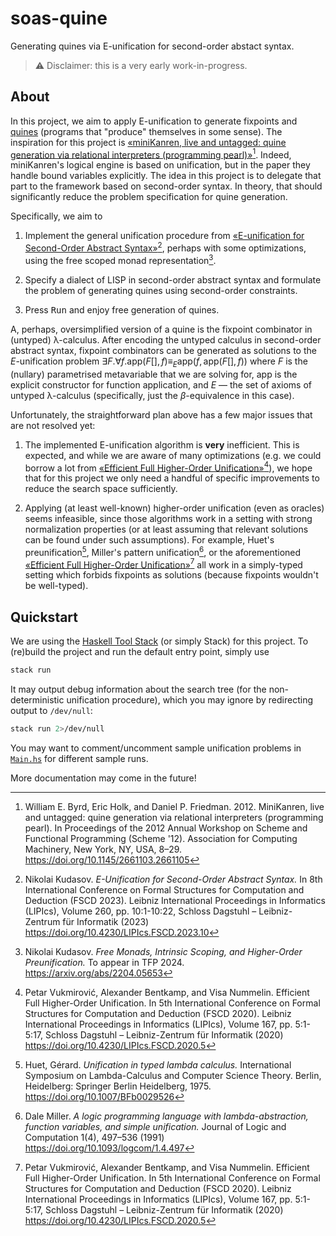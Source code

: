 # soas-quine

Generating quines via E-unification for second-order abstact syntax.

> :warning: Disclaimer: this is a very early work-in-progress.

## About

In this project, we aim to apply E-unification to generate fixpoints and [quines](<https://en.wikipedia.org/wiki/Quine_(computing)>) (programs that "produce" themselves in some sense). The inspiration for this project is [«miniKanren, live and untagged: quine generation via relational interpreters (programming pearl)»](https://doi.org/10.1145/2661103.2661105)[^6]. Indeed, miniKanren's logical engine
is based on unification, but in the paper they handle bound variables explicitly. The idea in this project is to delegate that part to the framework based on second-order syntax. In theory, that should significantly reduce the problem specification for quine generation.

Specifically, we aim to

1. Implement the general unification procedure from [«E-unification for Second-Order Abstract Syntax»](https://doi.org/10.4230/LIPIcs.FSCD.2023.10)[^1],
   perhaps with some optimizations, using the free scoped monad representation[^2].

2. Specify a dialect of LISP in second-order abstract syntax and formulate the problem of generating quines using second-order constraints.

3. Press <kbd>Run</kbd> and enjoy free generation of quines.

A, perhaps, oversimplified version of a quine is the fixpoint combinator in (untyped) λ-calculus. After encoding the untyped calculus in second-order abstract syntax, fixpoint combinators can be generated as solutions to the $E$-unification problem $\exists F. \forall f. \mathsf{app}(F[], f) \equiv_E \mathsf{app}(f, \mathsf{app}(F[], f))$ where $F$ is the (nullary) parametrised metavariable that we are solving for, $\mathsf{app}$ is the explicit constructor for function application, and $E$ — the set of axioms of untyped λ-calculus (specifically, just the $\beta$-equivalence in this case).

Unfortunately, the straightforward plan above has a few major issues that are not resolved yet:

1. The implemented E-unification algorithm is **very** inefficient.
   This is expected, and while we are aware of many optimizations (e.g. we could borrow a lot from [«Efficient Full Higher-Order Unification»](https://doi.org/10.4230/LIPIcs.FSCD.2020.5)[^3]), we hope that for this project we only need a handful of specific
   improvements to reduce the search space sufficiently.

2. Applying (at least well-known) higher-order unification (even as oracles) seems infeasible,
   since those algorithms work
   in a setting with strong normalization properties (or at least assuming
   that relevant solutions can be found under such assumptions). For example,
   Huet's preunification[^4], Miller's pattern unification[^5], or the aforementioned [«Efficient Full Higher-Order Unification»](https://doi.org/10.4230/LIPIcs.FSCD.2020.5)[^3]
   all work in a simply-typed setting which forbids fixpoints as solutions (because fixpoints wouldn't be well-typed).

## Quickstart

We are using the [Haskell Tool Stack](https://docs.haskellstack.org/en/stable/) (or simply Stack) for this project.
To (re)build the project and run the default entry point, simply use

```sh
stack run
```

It may output debug information about the search tree (for the non-deterministic unification procedure), which you may ignore by redirecting output to `/dev/null`:

```sh
stack run 2>/dev/null
```

You may want to comment/uncomment sample unification problems in [`Main.hs`](soas-quine/app/Main.hs) for different sample runs.

More documentation may come in the future!

[^1]:
    Nikolai Kudasov. _E-Unification for Second-Order Abstract Syntax._ In 8th International Conference on Formal Structures for Computation and Deduction (FSCD 2023). Leibniz International Proceedings in Informatics (LIPIcs), Volume 260, pp. 10:1-10:22, Schloss Dagstuhl – Leibniz-Zentrum für Informatik (2023)
    <https://doi.org/10.4230/LIPIcs.FSCD.2023.10>

[^2]: Nikolai Kudasov. _Free Monads, Intrinsic Scoping, and Higher-Order Preunification._ To appear in TFP 2024. <https://arxiv.org/abs/2204.05653>
[^3]:
    Petar Vukmirović, Alexander Bentkamp, and Visa Nummelin. Efficient Full Higher-Order Unification. In 5th International Conference on Formal Structures for Computation and Deduction (FSCD 2020). Leibniz International Proceedings in Informatics (LIPIcs), Volume 167, pp. 5:1-5:17, Schloss Dagstuhl – Leibniz-Zentrum für Informatik (2020)
    <https://doi.org/10.4230/LIPIcs.FSCD.2020.5>

[^4]: Huet, Gérard. _Unification in typed lambda calculus._ International Symposium on Lambda-Calculus and Computer Science Theory. Berlin, Heidelberg: Springer Berlin Heidelberg, 1975. <https://doi.org/10.1007/BFb0029526>
[^5]: Dale Miller. _A logic programming language with lambda-abstraction, function variables, and simple unification._ Journal of Logic and Computation 1(4), 497–536 (1991) <https://doi.org/10.1093/logcom/1.4.497>
[^6]: William E. Byrd, Eric Holk, and Daniel P. Friedman. 2012. MiniKanren, live and untagged: quine generation via relational interpreters (programming pearl). In Proceedings of the 2012 Annual Workshop on Scheme and Functional Programming (Scheme '12). Association for Computing Machinery, New York, NY, USA, 8–29. <https://doi.org/10.1145/2661103.2661105>
